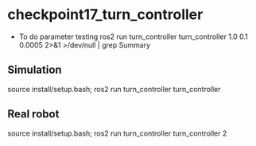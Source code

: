 # checkpoint17_turn_controller

- To do parameter testing
ros2 run turn_controller turn_controller 1.0 0.1 0.0005  2>&1 >/dev/null | grep Summary

## Simulation
source install/setup.bash; ros2 run turn_controller turn_controller

## Real robot 
source install/setup.bash; ros2 run turn_controller turn_controller 2


